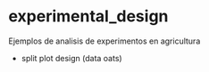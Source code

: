 
<!-- README.md is generated from README.Rmd. Please edit that file -->

# experimental_design

<!-- badges: start -->
<!-- badges: end -->

Ejemplos de analisis de experimentos en agricultura

-   split plot design (data oats)
